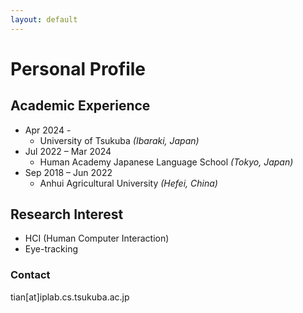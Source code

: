 ```yaml
---
layout: default
---
```


# Personal Profile



## Academic Experience

- Apr 2024 -  
  - University of Tsukuba *(Ibaraki, Japan)*
- Jul 2022 – Mar 2024
  - Human Academy Japanese Language School *(Tokyo, Japan)*
- Sep 2018 – Jun 2022
  - Anhui Agricultural University *(Hefei, China)*



## Research Interest

- HCI (Human Computer Interaction)
- Eye-tracking



### Contact 

tian[at]iplab.cs.tsukuba.ac.jp
